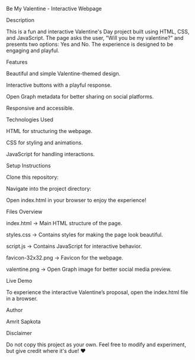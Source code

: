 Be My Valentine - Interactive Webpage

Description

This is a fun and interactive Valentine's Day project built using HTML, CSS, and JavaScript. The page asks the user, "Will you be my valentine?" and presents two options: Yes and No. The experience is designed to be engaging and playful.

Features

Beautiful and simple Valentine-themed design.

Interactive buttons with a playful response.

Open Graph metadata for better sharing on social platforms.

Responsive and accessible.

Technologies Used

HTML for structuring the webpage.

CSS for styling and animations.

JavaScript for handling interactions.

Setup Instructions

Clone this repository:

Navigate into the project directory:

Open index.html in your browser to enjoy the experience!

Files Overview

index.html → Main HTML structure of the page.

styles.css → Contains styles for making the page look beautiful.

script.js → Contains JavaScript for interactive behavior.

favicon-32x32.png → Favicon for the webpage.

valentine.png → Open Graph image for better social media preview.

Live Demo

To experience the interactive Valentine’s proposal, open the index.html file in a browser.

Author

Amrit Sapkota

Disclaimer

Do not copy this project as your own. Feel free to modify and experiment, but give credit where it's due! ❤️
